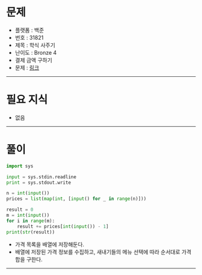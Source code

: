 # 문제
- 플랫폼 : 백준
- 번호 : 31821
- 제목 : 학식 사주기
- 난이도 : Bronze 4
- 결제 금액 구하기
- 문제 : <a href="https://www.acmicpc.net/problem/31821" target="_blank">링크</a>

---

# 필요 지식
- 없음

---

# 풀이
```python
import sys

input = sys.stdin.readline
print = sys.stdout.write

n = int(input())
prices = list(map(int, [input() for _ in range(n)]))

result = 0
m = int(input())
for i in range(m):
    result += prices[int(input()) - 1]
print(str(result))
```
- 가격 목록을 배열에 저장해둔다.
- 배열에 저장된 가격 정보를 수집하고, 새내기들의 메뉴 선택에 따라 순서대로 가격 합을 구한다.

---
